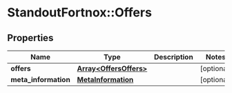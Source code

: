 # StandoutFortnox::Offers

## Properties
Name | Type | Description | Notes
------------ | ------------- | ------------- | -------------
**offers** | [**Array&lt;OffersOffers&gt;**](OffersOffers.md) |  | [optional] 
**meta_information** | [**MetaInformation**](MetaInformation.md) |  | [optional] 

